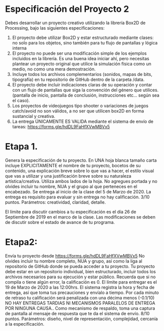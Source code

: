 # Especificación del Proyecto 2
Debes desarrollar un proyecto creativo utilizando la librería Box2D de Processing, bajo las siguientes especificaciones:
1)    El proyecto debe utilizar Box2D y estar estructurado mediante clases: no solo para los objetos, sino también para tu flujo de pantallas y lógica interna
2)    El proyecto no puede ser una modificación simple de los ejemplos incluidos en la librería. Es una buena idea iniciar ahí, pero necesitas plantear un proyecto original que utilice la simulación física como un medio, no como una mera demostración. 
3)    Incluye todos los archivos complementarios (sonidos, mapas de bits, tipografía) en tu repositorio de GitHub dentro de la carpeta /data. 
4)    El proyecto debe incluir indicaciones claras de su operación y contar con un flujo de pantallas que siga la convención del género que utilices. (pantalla de inicio, pantalla de conclusión, instrucciones etc… según sea el caso).
5)    Los proyectos de videojuegos tipo shooter o variaciones de juegos  catch/avoid no son válidos, a no ser que utilicen box2D en forma sustancial y creativa.  
6)  La entrega ÚNICAMENTE ES VALIDA mediante el sistema de envío de tareas: https://forms.gle/hdDL9FaHfXVwMBVx5

# Etapa 1.
Genera la especificación de tu proyecto. En UNA hoja blanca tamaño carta incluye EXPLICITAMENTE el nombre de tu proyecto,  bocetos de su contenido, una explicación breve sobre lo que vas a hacer, el estilo visual que vas  a utilizar y una justificación breve sobre su naturaleza artística/creativa. Utiliza ambos lados de la  hoja. No agregues portada y no olvides incluir tu nombre, NUA y el grupo al que perteneces en el encabezado. Se entrega al inicio de la clase del 5 de Marzo de 2020. La entrega es requisito para evaluar y sin entrega no hay calificación.  3/10 puntos. Parámetros: creatividad, claridad, detalle. 

 El límite para discutir cambios a tu especificación es el día 26 de Septiembre  de 2019 en el marco de la clase. Las modificaciones se deben de discutir sobre el estado de avance de tu programa. 
# Etapa2: 
Envía tu proyecto desde https://forms.gle/hdDL9FaHfXVwMBVx5
No olvides incluir tu nombre completo, NUA y grupo, así como la liga al repositorio de GitHub donde se pueda acceder a tu proyecto. Tu proyecto debe estar en un repositorio individual, bien estructurado, incluir todos los archivos necesarios para su ejecución y estar público. Recuerda que si no compila o tiene algún error, la calificación es 0. 
El límite para entregar es el 19 de Marzo de 2020 a las 12:00hrs.  El sistema registra la hora y fecha de entrega, así que toma tus precauciones y envíalo a tiempo. Por cada minuto de retraso tu calificación será penalizada con una décima menos (-0.1/10) NO HAY ENTREGAS TARDIAS NI MECANISMOS PARALELOS DE ENTREGA POR NINGUNA CAUSA.. Como mecanismo de respaldo, toma una captura de pantalla al mensaje de respuesta que te da el sistema de envío. 
8/10 puntos. Parámetros: diseño, nivel de representación, complejidad, cercanía a la especificación. 
